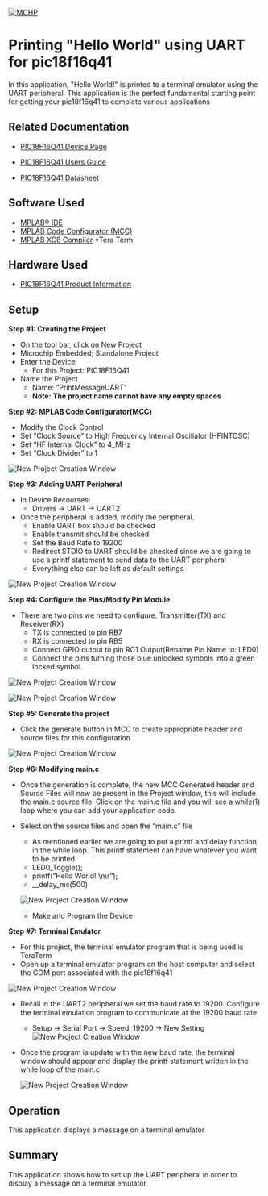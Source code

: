 
[![MCHP](images/microchip.png)](https://www.microchip.com)

# Printing "Hello World" using UART for pic18f16q41
 In this application, "Hello World!" is printed to a terminal emulator using the UART peripheral. This application is the perfect fundamental starting point for getting your pic18f16q41 to complete various applications


## Related Documentation

* [PIC18F16Q41 Device Page](https://www.microchip.com/wwwproducts/en/PIC18F16Q41)

* [PIC18F16Q41 Users Guide](https://ww1.microchip.com/downloads/en/DeviceDoc/PIC18F16Q41-Curiosity-Nano-Hardware-User-Guide-DS50003048A.pdf)

* [PIC18F16Q41 Datasheet](https://ww1.microchip.com/downloads/en/DeviceDoc/PIC18F06-16Q41-DataSheet-40002214C.pdf)


## Software Used

* [MPLAB® IDE](https://www.microchip.com/en-us/development-tools-tools-and-software/mplab-x-ide)
* [MPLAB Code Configurator (MCC)](https://www.microchip.com/mplab/mplab-code-configurator)
* [MPLAB XC8 Compiler](https://www.microchip.com/en-us/development-tools-tools-and-software/mplab-xc-compilers)
*Tera Term


## Hardware Used

* [PIC18F16Q41 Product Information](https://www.microchip.com/wwwproducts/en/PIC18F16Q41)

## Setup

**Step #1: Creating the Project**
+ On the tool bar, click on New Project
+ Microchip Embedded; Standalone Project
+ Enter the Device
  + For this Project: PIC18F16Q41
+ Name the Project
  + Name: “PrintMessageUART”
  + **Note: The project name cannot have any empty spaces**


**Step #2: MPLAB Code Configurator(MCC)**

+	Modify the Clock Control
  +	Set “Clock Source” to High Frequency Internal Oscillator (HFINTOSC)
  + Set “HF Internal Clock” to 4_MHz
  + Set “Clock Divider” to 1

![New Project Creation Window](images/Picture1.png)

**Step #3: Adding UART Peripheral**

+ In Device Recourses:
  + Drivers &rarr; UART &rarr; UART2
+ Once the peripheral is added, modify the peripheral.
  +	Enable UART box should be checked
  + Enable transmit should be checked
  + Set the Baud Rate to 19200
  +	Redirect STDIO to UART should be checked since we are going to use a printf statement to send data to the UART peripheral
  + Everything else can be left as default settings

![New Project Creation Window](images/Picture2.png)


  **Step #4: Configure the Pins/Modify Pin Module**
  + There are two pins we need to configure, Transmitter(TX) and Receiver(RX)
    + TX is connected to pin RB7
    + RX is connected to pin RB5
    + Connect GPIO output to pin RC1 Output(Rename Pin Name to: LED0)
    +	Connect the pins turning those blue unlocked symbols into a green locked symbol.

![New Project Creation Window](images/Picture3.png)

![New Project Creation Window](images/Picture4.png)


  **Step #5: Generate the project**
  + Click the generate button in MCC to create appropriate header and source files for this configuration

![New Project Creation Window](images/Picture5.png)


  **Step #6: Modifying main.c**
  + Once the generation is complete, the new MCC Generated header and Source Files will now be present in the Project window, this will include the main.c source file. Click on the main.c file and you will see a while(1) loop where you can add your application code.
  + Select on the source files and open the “main.c” file
    +	As mentioned earlier we are going to put a printf and delay function in the while loop. This printf statement can have whatever you want to be printed.
      + LED0_Toggle();
      +	printf(“Hello World! \n\r”);
      + __delay_ms(500)

      ![New Project Creation Window](images/Picture6.png)

      + Make and Program the Device


  **Step #7: Terminal Emulator**

  + For this project, the terminal emulator program that is being used is TeraTerm
  + Open up a terminal emulator program on the host computer and select the COM port associated with the pic18f16q41

  ![New Project Creation Window](images/Picture7.png)

  + Recall in the UART2 peripheral we set the baud rate to 19200. Configure the terminal emulation program to communicate at the 19200 baud rate
    + Setup &rarr; Serial Port &rarr; Speed: 19200 &rarr; New Setting
      ![New Project Creation Window](images/Picture8.1.png)

  + Once the program is update with the new baud rate, the terminal window should appear and display the printf statement written in the while loop of the main.c

    ![New Project Creation Window](images/Picture9.png)

## Operation

This application displays a message on a terminal emulator

## Summary

This application shows how to set up the UART peripheral in order to display a message on a terminal emulator
